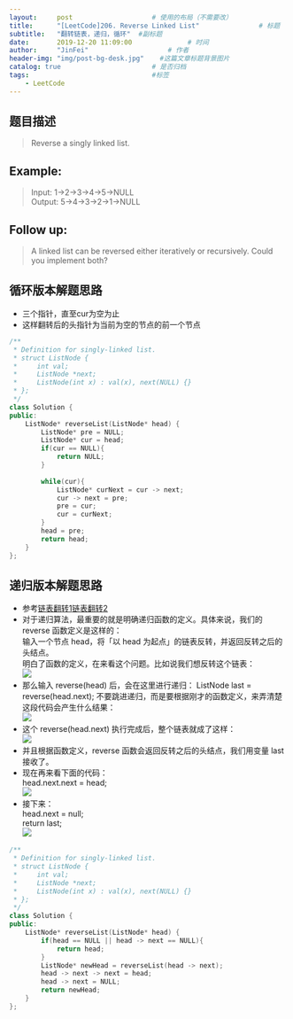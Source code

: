 ```yaml
---
layout:     post                    # 使用的布局（不需要改） 
title:      "[LeetCode]206. Reverse Linked List"               # 标题  
subtitle:   "翻转链表，递归，循环"  #副标题 
date:       2019-12-20 11:09:00              # 时间 
author:     "JinFei"                    # 作者 
header-img: "img/post-bg-desk.jpg"    #这篇文章标题背景图片 
catalog: true                       # 是否归档 
tags:                               #标签     
    - LeetCode 
---
```


## 题目描述
> Reverse a singly linked list.

## Example:
> Input: 1->2->3->4->5->NULL \
Output: 5->4->3->2->1->NULL

## Follow up:
> A linked list can be reversed either iteratively or recursively. Could you implement both?


## 循环版本解题思路

- 三个指针，直至cur为空为止
- 这样翻转后的头指针为当前为空的节点的前一个节点


```C++
/**
 * Definition for singly-linked list.
 * struct ListNode {
 *     int val;
 *     ListNode *next;
 *     ListNode(int x) : val(x), next(NULL) {}
 * };
 */
class Solution {
public:
    ListNode* reverseList(ListNode* head) {
        ListNode* pre = NULL;
        ListNode* cur = head;
        if(cur == NULL){
            return NULL;
        }
        
        while(cur){
            ListNode* curNext = cur -> next;
            cur -> next = pre;
            pre = cur;
            cur = curNext;
        }
        head = pre;
        return head;
    }
};
```

## 递归版本解题思路

- 参考[链表翻转1](https://blog.csdn.net/FX677588/article/details/72357389)[链表翻转2](https://zhuanlan.zhihu.com/p/86745433)
- 对于递归算法，最重要的就是明确递归函数的定义。具体来说，我们的 reverse 函数定义是这样的：\
    输入一个节点 head，将「以 head 为起点」的链表反转，并返回反转之后的头结点。 \
    明白了函数的定义，在来看这个问题。比如说我们想反转这个链表：\
    ![](https://pic2.zhimg.com/80/v2-1694051b57dc289d02105303fc19aacd_hd.jpg)
- 那么输入 reverse(head) 后，会在这里进行递归： ListNode last = reverse(head.next); 不要跳进递归，而是要根据刚才的函数定义，来弄清楚这段代码会产生什么结果：\
    ![](https://pic3.zhimg.com/80/v2-ec73669f2c5388024e4699ac34a139fa_hd.jpg)
- 这个 reverse(head.next) 执行完成后，整个链表就成了这样： \
    ![](https://pic1.zhimg.com/80/v2-2e10c53d9e96f90a5ed371b7ae9fa7cc_hd.jpg)
- 并且根据函数定义，reverse 函数会返回反转之后的头结点，我们用变量 last 接收了。
- 现在再来看下面的代码： \
    head.next.next = head; \
    ![](https://pic4.zhimg.com/80/v2-c182365c75fc8ab1e93c67c1df2536c7_hd.jpg)
- 接下来：\
    head.next = null; \
    return last; \
    ![](https://pic2.zhimg.com/80/v2-78af426351fa21e943a180e115d9e67d_hd.jpg)


```C++
/**
 * Definition for singly-linked list.
 * struct ListNode {
 *     int val;
 *     ListNode *next;
 *     ListNode(int x) : val(x), next(NULL) {}
 * };
 */
class Solution {
public:
    ListNode* reverseList(ListNode* head) {
        if(head == NULL || head -> next == NULL){
            return head;
        }
        ListNode* newHead = reverseList(head -> next);
        head -> next -> next = head;
        head -> next = NULL;
        return newHead;
    }
};
```